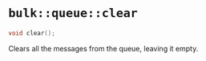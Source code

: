 # `bulk::queue::clear`

```cpp
void clear();
```

Clears all the messages from the queue, leaving it empty.
